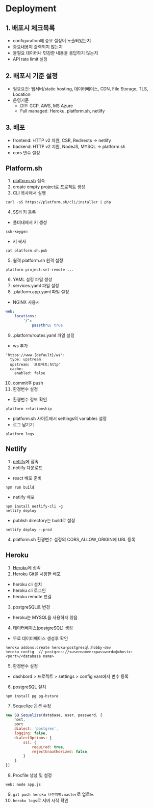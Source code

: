 # Deployment

## 1. 배포시 체크목록
- configuration에 중요 설정이 노출되었는지
- 중요내용이 출력되지 않는지
- 불필요 데이터나 민감한 내용을 응답하지 않는지
- API rate limit 설정

## 2. 배포시 기준 설정
- 필요요건: 웹서버/static hosting, 데이터베이스, CDN, File Storage, TLS, Location
- 운영기준
  - DIY: GCP, AWS, MS Azure
  - Full managed: Heroku, platform.sh, netlify

## 3. 배포
- frontend: HTTP v2 지원, CSR, Redirects -> netlify
- backend: HTTP v2 지원, NodeJS, MYSQL -> platform.sh
- cors 변수 설정

## Platform.sh
1) [platform.sh](https://platform.sh/) 접속
2) create empty project로 프로젝트 생성
3) CLI 복사해서 실행 
```
curl -sS https://platform.sh/cli/installer | php
```
4) SSH 키 등록
- 폴더내에서 키 생성
```
ssh-keygen 
```
- 키 복사
```
cat platform.sh.pub
```
5) 웝격 platform.sh 원격 설정
```
platform project:set-remote ...
```
6) YAML 설정 파일 생성
7) services.yaml 파일 설정
8) .platform.app.yaml 파일 설정
- NGINX 사용시 
```yaml
web: 
    locations:
        '/':
            passthru: true
```
9) .platform/routes.yaml 파일 설정
- ws 추가
```
'https://www.{default}/ws':
  type: upstream
  upstream: '프로젝트:http'
  cache:
    enabled: false
```
10) commit후 push
11) 환경변수 설정
- 환경변수 정보 확인
```
platform relationship
```
- platform.sh 사이트에서 settings의 variables 설정
- 로그 남기기
```
platform logs
```

## Netlify
1) [netlify](https://www.netlify.com/)에 접속
2) netlify 다운로드
- react 배포 준비
```
npm run build
```
- netlify 배포
```
npm install netlify-cli -g
netlify deploy
```
- publish directory는 build로 설정 
```
netlify deploy --prod
```
4) platform.sh 환경변수 설정의 CORS_ALLOW_ORIGIN에 URL 등록

## Heroku
1) [Heroku](https://www.heroku.com/)에 접속
2) Heroku Git을 사용한 배포
- heroku cli 설치
- heroku cli 로그인
- heroku remote 연결
3) postgreSQL로 변경
- heroku는 MYSQL을 사용하지 않음
4) 데이터베이스(postgreSQL) 생성
- 무료 데이터베이스 생성후 확인
```
heroku addons:create heroku-postgresql:hobby-dev
heroku config  // postgres://<username>:<password>@<host>:<port>/<database name>
```
5) 환경변수 설정
- dashbord > 프로젝트 > settings > config vars에서 변수 등록
6) postgreSQL 설치
```
npm install pg pg-hstore
```
7) Sequelize 옵션 수정
```javascript
new SQ.Sequelize(database, user, password, {
    host,
    port
    dialect: 'postgres',
    logging: false,
    dialectOptions: {
        ssl: {
            required: true,
            rejectUnauthorized: false,
        }
    }
})
```
8) Procfile 생성 및 설정
```
web: node app.js
```
9) `git push heroku 브랜치명:master`로 업로드
10) `heroku logs`로 서버 시작 확인